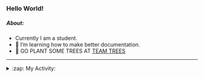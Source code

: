 ### Hello World!

##### About:
- Currently I am a student.
- 🌱 I’m learning how to make better documentation.
- 🌱 GO PLANT SOME TREES AT [TEAM TREES](https://teamtrees.org/)

---
<details>
  <summary>:zap: My Activity:</summary>
  
<!--START_SECTION:waka-->
![Code Time](http://img.shields.io/badge/Code%20Time-1%2C127%20hrs%206%20mins-blue)

**I'm a Night 🦉** 

```text
🌞 Morning                1196 commits        ██░░░░░░░░░░░░░░░░░░░░░░░   08.52 % 
🌆 Daytime                5156 commits        █████████░░░░░░░░░░░░░░░░   36.75 % 
🌃 Evening                4010 commits        ███████░░░░░░░░░░░░░░░░░░   28.58 % 
🌙 Night                  3669 commits        ███████░░░░░░░░░░░░░░░░░░   26.15 % 
```
📅 **I'm Most Productive on Wednesday** 

```text
Monday                   2160 commits        ████░░░░░░░░░░░░░░░░░░░░░   15.39 % 
Tuesday                  1745 commits        ███░░░░░░░░░░░░░░░░░░░░░░   12.44 % 
Wednesday                3307 commits        ██████░░░░░░░░░░░░░░░░░░░   23.57 % 
Thursday                 1647 commits        ███░░░░░░░░░░░░░░░░░░░░░░   11.74 % 
Friday                   1357 commits        ██░░░░░░░░░░░░░░░░░░░░░░░   09.67 % 
Saturday                 1279 commits        ██░░░░░░░░░░░░░░░░░░░░░░░   09.12 % 
Sunday                   2536 commits        █████░░░░░░░░░░░░░░░░░░░░   18.07 % 
```


📊 **This Week I Spent My Time On** 

```text
🔥 Editors: 
VS Code                  5 hrs 23 mins       █████████████████████████   100.00 % 

🐱‍💻 Projects: 
praise                   4 hrs 41 mins       ██████████████████████░░░   87.14 % 
discord-bot              30 mins             ██░░░░░░░░░░░░░░░░░░░░░░░   09.34 % 
CSF22                    11 mins             █░░░░░░░░░░░░░░░░░░░░░░░░   03.52 % 
```


 Last Updated on 22/05/2023 21:07:45 UTC
<!--END_SECTION:waka-->
</details>
